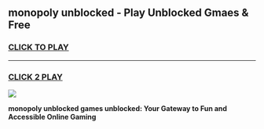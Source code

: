
## monopoly unblocked - Play Unblocked Gmaes & Free
<h3>
<a href="https://news.freeplayer.one?title=monopoly_unblocked&ref=16F">CLICK TO PLAY</a></h3>
<hr>

<h3>
<a href="https://news.freeplayer.one?title=monopoly_unblocked&ref=16F">CLICK 2 PLAY</a>
  
</h3>

<a href="https://news.freeplayer.one?title=monopoly_unblocked&ref=16F/"><img src="https://clearcache.store/games.png"></a>


**monopoly unblocked games unblocked: Your Gateway to Fun and Accessible Online Gaming**
